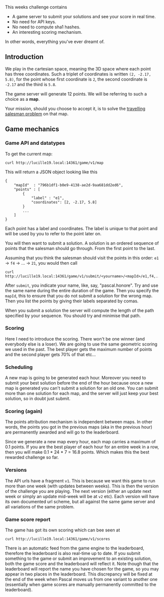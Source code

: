 
This weeks challenge contains

- A game server to submit your solutions and see your score in real time.
- No need for API keys.
- No need to compute sha1 hashes.
- An interesting scoring mechanism. 

In other words, everything you've ever dreamt of.

## Introduction

We play in the cartesian space, meaning the 3D space where each point has three coordinates. Such a triplet of coordinates is written `(2, -2.17, 5.8)`, for the point whose first coordinate is `2`, the second coordinate is `-2.17` and the third is `5.8`.

The game server will generate 12 points. We will be referring to such a choice as a **map**.

Your mission, should you choose to accept it, is to solve the [travelling salesman problem](https://en.wikipedia.org/wiki/Travelling_salesman_problem) on that map.

## Game mechanics

### Game API and datatypes

To get the current map:

```
curl http://lucille19.local:14361/game/v1/map
```

This will return a JSON object looking like this

```
{
	"mapId"  : "796b1df1-b0e9-4138-ae2d-9aa681dd2ed6",
	"points" : [
		{
			"label" : "e1",
			"coordinates": [2, -2.17, 5.8]
		}
		...
	]
}
```

Each point has a label and coordinates. The label is unique to that point and will be used by you to refer to the point later on. 

You will then want to submit a solution. A solution is an ordered sequence of points that the salesman should go through. From the first point to the last. 

Assuming that you think the salesman should visit the points in this order: `e1` -> `f4` -> ... -> `21`, you would then call

```
curl http://lucille19.local:14361/game/v1/submit/<yourname>/<mapId>/e1,f4,...,21
```

After `submit`, you indicate your name, like, say, "pascal.honore". Try and use the same name during the entire duration of the game. Then you specify the `mapId`, this to ensure that you do not submit a solution for the wrong map. Then you list the points by giving their labels separated by comas.

When you submit a solution the server will compute the length of the path specified by your sequence. You should try and minimise that path.

### Scoring

Here I need to introduce the scoring. There won't be one winner (and everybody else is a loser). We are going to use the same geometric scoring we used in the past. The best player gets the maximum number of points and the second player gets 70% of that etc...

### Scheduling

A new map is going to be generated each hour. Moreover you need to submit your best solution before the end of the hour because once a new map is generated you can't submit a solution for an old one. You can submit more than one solution for each map, and the server will just keep your best solution, so in doubt just submit.

### Scoring (again)

The points attribution mechanism is independent between maps. In other words, the points you got in the previous maps (aka in the previous hour) are permanently awarded and will go to the leaderboard. 

Since we generate a new map every hour, each map carries a maximum of 0.1 points. If you are the best player of each hour for an entire week in a row, then you will make 0.1 * 24 * 7 = 16.8 points. Which makes this the best rewarded challenge so far. 

### Versions

The API urls have a fragment `v1`. This is because we want this game to run more than one week (with updates between weeks). This is then the version of the challenge you are playing. The next version (either an update next week or simply an update mid-week will be at `v2` etc). Each version will have its own documented url scheme, but all against the same game server and all variations of the same problem. 

### Game score report

The game has got its own scoring which can bee seen at

```
curl http://lucille19.local:14361/game/v1/scores
```

There is an automatic feed from the game engine to the leaderboard, therefore the leaderboard is also real-time up to date. If you submit something to the game or submit an improvement to an existing solution, both the game score and the leaderboard will reflect it. Note though that the leaderboard will report the name you have chosen for the game, so you may appear in two places in the leaderboard. This discrepancy will be fixed at the end of the week when Pascal moves us from one variant to another one (essentially when game scores are manually permanently committed to the leaderboard).


